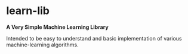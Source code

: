# learn-lib
<strong>A Very Simple Machine Learning Library</strong>
<br>
<p>Intended to be easy to understand and basic
implementation of various machine-learning algorithms.
</p>
